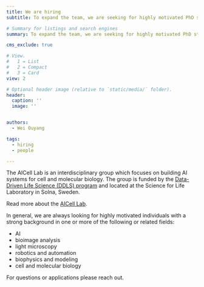```yaml
---
title: We are hiring
subtitle: To expand the team, we are seeking for highly motivated PhD students and Postdocs to join the AICell Lab.

# Summary for listings and search engines
summary: To expand the team, we are seeking for highly motivated PhD students and Postdocs to join the AICell Lab at KTH and SciLifeLab.

cms_exclude: true

# View.
#   1 = List
#   2 = Compact
#   3 = Card
view: 2

# Optional header image (relative to `static/media/` folder).
header:
  caption: ''
  image: ''


authors:
  - Wei Ouyang

tags:
  - hiring
  - people

---
```


The AICell Lab is an interdisciplinary group which focuses on building AI systems for cell and molecular biology. The group is funded by the [Data-Driven Life Science (DDLS) program](https://www.scilifelab.se/data-driven/) and located at the Science for Life Laboratory in Solna, Sweden.

Read more about the [AICell Lab](/about).

In general, we are always looking for highly motivated individuals with a strong background in one or more of the following or related fields:
 - AI
 - bioimage analysis
 - light microscopy
 - robotics and automation
 - biophysics and modeling
 - cell and molecular biology

For questions or applications please reach out.
